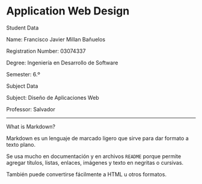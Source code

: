 # Application Web Design



Student Data

Name: Francisco Javier Millan Bañuelos 

Registration Number: 03074337

Degree: Ingeniería en Desarrollo de Software

Semester: 6.º


Subject Data

Subject: Diseño de Aplicaciones Web

Professor: Salvador 



---



What is Markdown?



Markdown es un lenguaje de marcado ligero que sirve para dar formato a texto plano.  

Se usa mucho en documentación y en archivos `README` porque permite agregar títulos, listas, enlaces, imágenes y texto en negritas o cursivas.  

También puede convertirse fácilmente a HTML u otros formatos.



